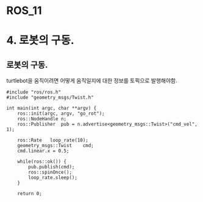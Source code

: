 ROS_11
======

# 4. 로봇의 구동. 
## 로봇의 구동. 

turtlebot을 움직이려면 어떻게 움직일지에 대한 정보를 토픽으로 발행해야함.
```
#include "ros/ros.h"
#include "geometry_msgs/Twist.h"

int main(int argc, char **argv) {
	ros::init(argc, argv, "go_rot");
	ros::NodeHandle n;
	ros::Publisher	pub = n.advertise<geometry_msgs::Twist>("cmd_vel", 1);
	
	ros::Rate	loop_rate(10);
	geometry_msgs::Twist	cmd;
	cmd.linear.x = 0.5;
	
	while(ros::ok()) {
		pub.publish(cmd);
		ros::spinOnce();
		loop_rate.sleep();
	}
	
	return 0;
```
